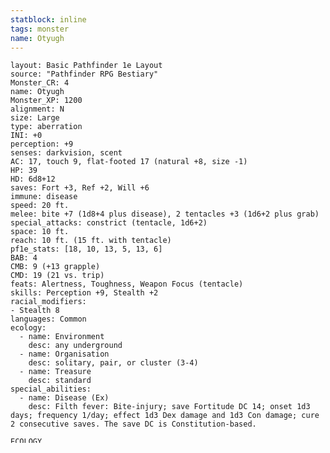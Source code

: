 ```yaml
---
statblock: inline
tags: monster
name: Otyugh
---
```

```statblock
layout: Basic Pathfinder 1e Layout
source: "Pathfinder RPG Bestiary"
Monster_CR: 4
name: Otyugh
Monster_XP: 1200
alignment: N
size: Large
type: aberration
INI: +0
perception: +9
senses: darkvision, scent
AC: 17, touch 9, flat-footed 17 (natural +8, size -1)
HP: 39
HD: 6d8+12
saves: Fort +3, Ref +2, Will +6
immune: disease
speed: 20 ft.
melee: bite +7 (1d8+4 plus disease), 2 tentacles +3 (1d6+2 plus grab)
special_attacks: constrict (tentacle, 1d6+2)
space: 10 ft.
reach: 10 ft. (15 ft. with tentacle)
pf1e_stats: [18, 10, 13, 5, 13, 6]
BAB: 4
CMB: 9 (+13 grapple)
CMD: 19 (21 vs. trip)
feats: Alertness, Toughness, Weapon Focus (tentacle)
skills: Perception +9, Stealth +2
racial_modifiers:
- Stealth 8
languages: Common
ecology:
  - name: Environment
    desc: any underground
  - name: Organisation
    desc: solitary, pair, or cluster (3-4)
  - name: Treasure
    desc: standard
special_abilities:
  - name: Disease (Ex)
    desc: Filth fever: Bite-injury; save Fortitude DC 14; onset 1d3 days; frequency 1/day; effect 1d3 Dex damage and 1d3 Con damage; cure 2 consecutive saves. The save DC is Constitution-based.

ECOLOGY

Environment any underground

Organization solitary, pair, or cluster (3-4)

Treasure standard
sources:
  - name: Pathfinder RPG Bestiary
    desc: 223
desc_short: This three-legged freak is mostly mouth. Three tentacles, two tipped with barbs and one with eyes, extend from its sides.
```
# Description
Otyughs are particularly vile and horrid creatures that lurk in places most sane creatures avoid. Their lairs are middens, cesspools, offal pits, toxic swamps, and sewers-the greater a lair’s filth, the greater the draw to the refuse-eating otyugh. They glory in the role of scavenger, wandering through vast underground caverns in search of the choicest cuts of garbage and waste. Upon finding such refuse, they gorge upon it, gathering what cannot be consumed in one debauch to bring back to their foul-smelling lairs. Otyughs spend most of their time in these filthy dens, which they keep constantly filled with carrion, dung, and worse sorts of stinking effluvia.

Intelligent creatures dwelling in subterranean areas near an otyugh often form a partnership of convenience with the disgusting beast. These creatures gladly provide their refuse and piles of raw meat to the otyugh, transforming the creature into an effective form of trash disposal. In return, the otyugh leaves its benefactors alone, and does not attack them, possibly even acting as a guardian.

The most horrifying thing to most races about the notorious otyugh is not the nature of its diet or its choice of lairs, but rather that a creature with an otyugh’s tastes can be anything other than a mindless scavenger. In fact, otyughs are surprisingly intelligent, and often quite eager to form alliances with those who offer them a steady supply of delicious diversions in the form of offal and waste. Most otyughs understand the fact that other creatures find them unpleasant and hideous, but few really care.
# Source Link
[Archives of Nethys](https://aonprd.com/MonsterDisplay.aspx?ItemName=Otyugh)
```encounter-table
name: Otyugh
creatures:
  - 1: Otyugh
```
